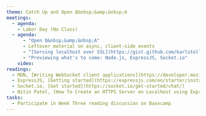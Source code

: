 ```yaml
---
theme: Catch Up and Open Q&nbsp;&amp;&nbsp;A
meetings:
  - agenda:
    - Labor Day (No Class)
  - agenda:
      - "Open Q&nbsp;&amp;&nbsp;A"
      - Leftover material on async, client-side events
      - "[Serving localhost over SSL](https://gist.github.com/karlstolley/16bb5332a071ecacf47a98a9418e1322) (`https`)"
      - "Previewing what's to come: Node.js, ExpressJS, Socket.io"
    video:
readings:
  - MDN, [Writing WebSocket client applications](https://developer.mozilla.org/en-US/docs/Web/API/WebSockets_API/Writing_WebSocket_client_applications)
  - ExpressJS, [Getting started](https://expressjs.com/en/starter/installing.html)
  - Socket.io, [Get started](https://socket.io/get-started/chat/)
  - Nitin Patel, [How To Create an HTTPS Server on Localhost using Express](https://medium.com/@nitinpatel_20236/how-to-create-an-https-server-on-localhost-using-express-366435d61f28)
tasks:
  - Participate in Week Three reading discussion on Basecamp
---
```


